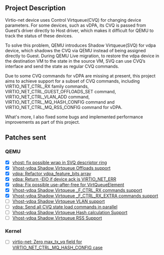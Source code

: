 ## Project Description

Virtio-net device uses Control Virtqueue(CVQ) for changing device parameters. For some devices, such as vDPA, its CVQ is passed from Guest’s driver directly to Host driver, which makes it difficult for QEMU to track the status of these devices.

To solve this problem, QEMU introduces Shadow Virtqueue(SVQ) for vdpa device, which shadows the CVQ via QEMU instead of being assigned directly to Guest. During QEMU Live migration, to restore the vdpa device in the destination VM to the state in the source VM, SVQ can use CVQ’s interface and send the state as regular CVQ commands.

Due to some CVQ commands for vDPA are missing at present, this project aims to achieve support for a subset of CVQ commands, including VIRTIO_NET_CTRL_RX family commands, VIRTIO_NET_CTRL_GUEST_OFFLOADS_SET command, VIRTIO_NET_CTRL_VLAN_ADD command, VIRTIO_NET_CTRL_MQ_HASH_CONFIG command and VIRTIO_NET_CTRL_MQ_RSS_CONFIG command for vDPA.

What's more, I also fixed some bugs and implemented performance improvements as part of this project.

## Patches sent

### QEMU

- [x] [vhost: fix possible wrap in SVQ descriptor ring](https://lore.kernel.org/all/20230509084817.3973-1-yin31149@gmail.com/)
- [x] [Vhost-vdpa Shadow Virtqueue Offloads support](https://lore.kernel.org/all/cover.1685704856.git.yin31149@gmail.com/)
- [x] [vdpa: Refactor vdpa_feature_bits array](https://lore.kernel.org/all/cover.1688130570.git.yin31149@gmail.com/)
- [x] [vdpa: Return -EIO if device ack is VIRTIO_NET_ERR](https://lore.kernel.org/all/cover.1688438055.git.yin31149@gmail.com/)
- [x] [vdpa: Fix possible use-after-free for VirtQueueElement](https://lore.kernel.org/all/cover.1688746840.git.yin31149@gmail.com/)
- [x] [Vhost-vdpa Shadow Virtqueue _F_CTRL_RX commands support](https://lore.kernel.org/all/cover.1688743107.git.yin31149@gmail.com/)
- [x] [Vhost-vdpa Shadow Virtqueue _F_CTRL_RX_EXTRA commands support](https://lore.kernel.org/all/cover.1688797728.git.yin31149@gmail.com/)
- [ ] [Vhost-vdpa Shadow Virtqueue VLAN support](https://lore.kernel.org/all/cover.1690106284.git.yin31149@gmail.com/)
- [ ] [vdpa: Send all CVQ state load commands in parallel](https://lore.kernel.org/all/cover.1689748694.git.yin31149@gmail.com/)
- [ ] [Vhost-vdpa Shadow Virtqueue Hash calculation Support](https://lore.kernel.org/all/cover.1691762906.git.yin31149@gmail.com/)
- [ ] [Vhost-vdpa Shadow Virtqueue RSS Support](https://lore.kernel.org/all/cover.1691766252.git.yin31149@gmail.com/)

### Kernel

- [ ] [virtio-net: Zero max_tx_vq field for VIRTIO_NET_CTRL_MQ_HASH_CONFIG case](https://lore.kernel.org/all/20230810110405.25558-1-yin31149@gmail.com/)